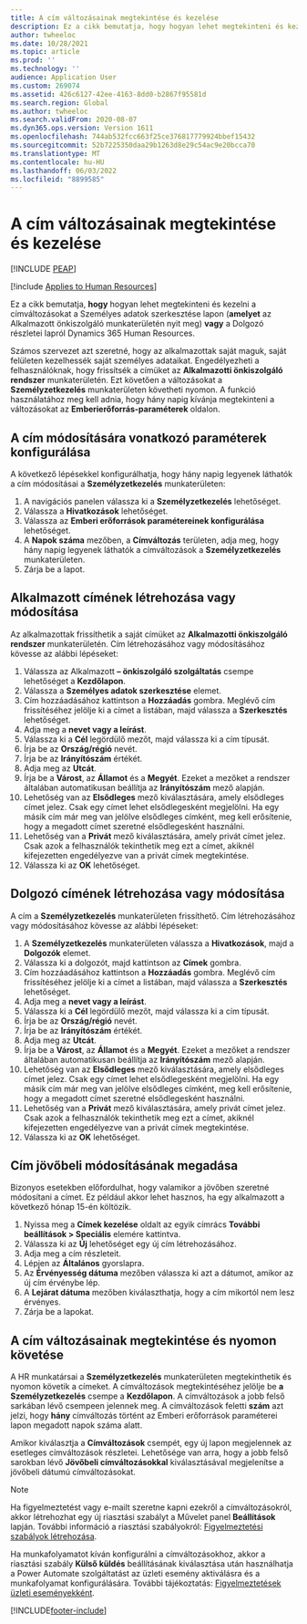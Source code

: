 ```yaml
---
title: A cím változásainak megtekintése és kezelése
description: Ez a cikk bemutatja, hogy hogyan lehet megtekinteni és kezelni a címváltozásokat a következőben:Dynamics 365 Human Resources
author: twheeloc
ms.date: 10/28/2021
ms.topic: article
ms.prod: ''
ms.technology: ''
audience: Application User
ms.custom: 269074
ms.assetid: 426c6127-42ee-4163-8dd0-b2867f95581d
ms.search.region: Global
ms.author: twheeloc
ms.search.validFrom: 2020-08-07
ms.dyn365.ops.version: Version 1611
ms.openlocfilehash: 744ab532fcc663f25ce376817779924bbef15432
ms.sourcegitcommit: 52b7225350daa29b1263d8e29c54ac9e20bcca70
ms.translationtype: MT
ms.contentlocale: hu-HU
ms.lasthandoff: 06/03/2022
ms.locfileid: "8899585"
---
```

# <a name="view-and-manage-address-changes"></a>A cím változásainak megtekintése és kezelése


[!INCLUDE [PEAP](../includes/peap-1.md)]

[!include [Applies to Human Resources](../includes/applies-to-hr.md)]

Ez a cikk bemutatja, **hogy** hogyan lehet megtekinteni és kezelni a címváltozásokat a Személyes adatok szerkesztése lapon (**amelyet** az Alkalmazott önkiszolgáló munkaterületén nyit meg) **vagy** a Dolgozó részletei lapról Dynamics 365 Human Resources.

Számos szervezet azt szeretné, hogy az alkalmazottak saját maguk, saját felületen kezelhessék saját személyes adataikat. Engedélyezheti a felhasználóknak, hogy frissítsék a címüket az **Alkalmazotti önkiszolgáló rendszer** munkaterületén. Ezt követően a változásokat a **Személyzetkezelés** munkaterületen követheti nyomon. A funkció használatához meg kell adnia, hogy hány napig kívánja megtekinteni a változásokat az **Emberierőforrás-paraméterek** oldalon.

## <a name="configure-address-change-parameters"></a>A cím módosítására vonatkozó paraméterek konfigurálása

A következő lépésekkel konfigurálhatja, hogy hány napig legyenek láthatók a cím módosításai a **Személyzetkezelés** munkaterületen:

1. A navigációs panelen válassza ki a **Személyzetkezelés** lehetőséget.
2. Válassza a **Hivatkozások** lehetőséget.
3. Válassza az **Emberi erőforrások paramétereinek konfigurálása** lehetőséget.
4. A **Napok száma** mezőben, a **Címváltozás** területen, adja meg, hogy hány napig legyenek láthatók a címváltozások a **Személyzetkezelés** munkaterületen.
5. Zárja be a lapot.

## <a name="create-or-change-an-employee-address"></a>Alkalmazott címének létrehozása vagy módosítása

Az alkalmazottak frissíthetik a saját címüket az **Alkalmazotti önkiszolgáló rendszer** munkaterületén. Cím létrehozásához vagy módosításához kövesse az alábbi lépéseket:

1. Válassza az Alkalmazott **– önkiszolgáló szolgáltatás** csempe lehetőséget a **Kezdőlapon**.
2. Válassza a **Személyes adatok szerkesztése** elemet.
3. Cím hozzáadásához kattintson a **Hozzáadás** gombra. Meglévő cím frissítéséhez jelölje ki a címet a listában, majd válassza a **Szerkesztés** lehetőséget.
4. Adja meg a **nevet vagy a leírást**.
5. Válassza ki a **Cél** legördülő mezőt, majd válassza ki a cím típusát.
6. Írja be az **Ország/régió** nevét.
7. Írja be az **Irányítószám** értékét.
8. Adja meg az **Utcát**.
9. Írja be a **Várost**, az **Államot** és a **Megyét**. Ezeket a mezőket a rendszer általában automatikusan beállítja az **Irányítószám** mező alapján.
10. Lehetőség van az **Elsődleges** mező kiválasztására, amely elsődleges címet jelez. Csak egy címet lehet elsődlegesként megjelölni. Ha egy másik cím már meg van jelölve elsődleges címként, meg kell erősítenie, hogy a megadott címet szeretné elsődlegesként használni.
11. Lehetőség van a **Privát** mező kiválasztására, amely privát címet jelez. Csak azok a felhasználók tekinthetik meg ezt a címet, akiknél kifejezetten engedélyezve van a privát címek megtekintése.
12. Válassza ki az **OK** lehetőséget.

## <a name="create-or-change-a-worker-address"></a>Dolgozó címének létrehozása vagy módosítása

A cím a **Személyzetkezelés** munkaterületen frissíthető. Cím létrehozásához vagy módosításához kövesse az alábbi lépéseket:

1. A **Személyzetkezelés** munkaterületen válassza a **Hivatkozások**, majd a **Dolgozók** elemet.
2. Válassza ki a dolgozót, majd kattintson az **Címek** gombra.
3. Cím hozzáadásához kattintson a **Hozzáadás** gombra. Meglévő cím frissítéséhez jelölje ki a címet a listában, majd válassza a **Szerkesztés** lehetőséget.
4. Adja meg a **nevet vagy a leírást**.
5. Válassza ki a **Cél** legördülő mezőt, majd válassza ki a cím típusát.
6. Írja be az **Ország/régió** nevét.
7. Írja be az **Irányítószám** értékét.
8. Adja meg az **Utcát**.
9. Írja be a **Várost**, az **Államot** és a **Megyét**. Ezeket a mezőket a rendszer általában automatikusan beállítja az **Irányítószám** mező alapján.
10. Lehetőség van az **Elsődleges** mező kiválasztására, amely elsődleges címet jelez. Csak egy címet lehet elsődlegesként megjelölni. Ha egy másik cím már meg van jelölve elsődleges címként, meg kell erősítenie, hogy a megadott címet szeretné elsődlegesként használni.
11. Lehetőség van a **Privát** mező kiválasztására, amely privát címet jelez. Csak azok a felhasználók tekinthetik meg ezt a címet, akiknél kifejezetten engedélyezve van a privát címek megtekintése.
12. Válassza ki az **OK** lehetőséget.
 
## <a name="create-a-future-change-for-an-address"></a>Cím jövőbeli módosításának megadása

Bizonyos esetekben előfordulhat, hogy valamikor a jövőben szeretné módosítani a címet. Ez például akkor lehet hasznos, ha egy alkalmazott a következő hónap 15-én költözik.

1. Nyissa meg a **Címek kezelése** oldalt az egyik címrács **További beállítások > Speciális** elemére kattintva.
2. Válassza ki az **Új** lehetőséget egy új cím létrehozásához.
3. Adja meg a cím részleteit.
4. Lépjen az **Általános** gyorslapra.
5. Az **Érvényesség dátuma** mezőben válassza ki azt a dátumot, amikor az új cím érvénybe lép.
6. A **Lejárat dátuma** mezőben kiválaszthatja, hogy a cím mikortól nem lesz érvényes.
7. Zárja be a lapokat.

## <a name="view-and-monitor-address-changes"></a>A cím változásainak megtekintése és nyomon követése

A HR munkatársai a **Személyzetkezelés** munkaterületen megtekinthetik és nyomon követik a címeket. A címváltozások megtekintéséhez jelölje be **a Személyzetkezelés** csempe a **Kezdőlapon**. A címváltozások a jobb felső sarkában lévő csempeen jelennek meg. A címváltozások feletti **szám** azt jelzi, hogy **hány** címváltozás történt az Emberi erőforrások paraméterei lapon megadott napok száma alatt. 

Amikor kiválasztja a **Címváltozások** csempét, egy új lapon megjelennek az esetleges címváltozások részletei. Lehetősége van arra, hogy a jobb felső sarokban lévő **Jövőbeli címváltozásokkal** kiválasztásával megjelenítse a jövőbeli dátumú címváltozásokat.

> [!NOTE]
> Ha figyelmeztetést vagy e-mailt szeretne kapni ezekről a címváltozásokról, akkor létrehozhat egy új riasztási szabályt a Művelet panel **Beállítások** lapján. További információ a riasztási szabályokról: [Figyelmeztetési szabályok létrehozása](../fin-ops-core/fin-ops/get-started/create-alerts.md).
>
> Ha munkafolyamatot kíván konfigurálni a címváltozásokhoz, akkor a riasztási szabály **Külső küldés** beállításának kiválasztása után használhatja a Power Automate szolgáltatást az üzleti esemény aktiválásra és a munkafolyamat konfigurálására. További tájékoztatás: [Figyelmeztetések üzleti eseményekként](../fin-ops-core/fin-ops/get-started/create-alerts.md#alerts-as-business-events).


[!INCLUDE[footer-include](../includes/footer-banner.md)]
